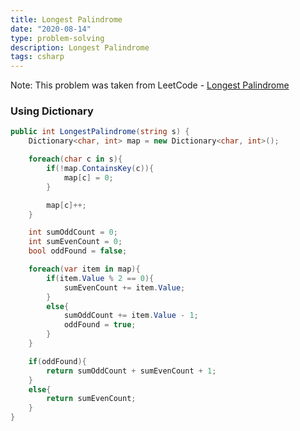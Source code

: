 ```yaml
---
title: Longest Palindrome
date: "2020-08-14"
type: problem-solving
description: Longest Palindrome
tags: csharp
---
```


Note: This problem was taken from LeetCode - [Longest Palindrome](https://leetcode.com/problems/longest-palindrome/)

### Using Dictionary

```csharp
public int LongestPalindrome(string s) {
	Dictionary<char, int> map = new Dictionary<char, int>();

	foreach(char c in s){
		if(!map.ContainsKey(c)){
			map[c] = 0;
		}

		map[c]++;
	}

	int sumOddCount = 0;
	int sumEvenCount = 0;
	bool oddFound = false;

	foreach(var item in map){
		if(item.Value % 2 == 0){
			sumEvenCount += item.Value;
		}
		else{
			sumOddCount += item.Value - 1;
			oddFound = true;
		}
	}

	if(oddFound){
		return sumOddCount + sumEvenCount + 1;
	}
	else{
		return sumEvenCount;
	}
}
```
